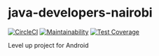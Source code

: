 # java-developers-nairobi
[![CircleCI](https://circleci.com/gh/wycliffkas/java-developers-nairobi/tree/develop.svg?style=svg)](https://circleci.com/gh/wycliffkas/java-developers-nairobi/tree/develop) [![Maintainability](https://api.codeclimate.com/v1/badges/f14610ff75a6be1abcdd/maintainability)](https://codeclimate.com/github/wycliffkas/java-developers-nairobi/maintainability) [![Test Coverage](https://api.codeclimate.com/v1/badges/f14610ff75a6be1abcdd/test_coverage)](https://codeclimate.com/github/wycliffkas/java-developers-nairobi/test_coverage)

Level up project for Android
